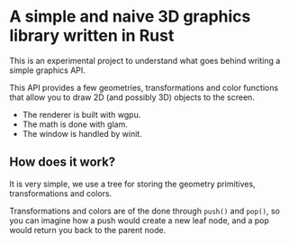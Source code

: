 # A simple and naive 3D graphics library written in Rust

This is an experimental project to understand what goes behind writing a simple graphics API.

This API provides a few geometries, transformations and color functions that allow you to draw 2D (and possibly 3D) objects to the screen.

- The renderer is built with wgpu.
- The math is done with glam.
- The window is handled by winit.

## How does it work?

It is very simple, we use a tree for storing the geometry primitives, transformations and colors.

Transformations and colors are of the done through `push()` and `pop()`, so you can imagine how a push would create a new leaf node, and a pop would return you back to the parent node.
